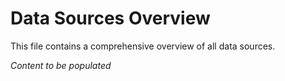 # Data Sources Overview

This file contains a comprehensive overview of all data sources.

*Content to be populated*